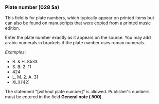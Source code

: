 ### Plate number (028 $a)

This field is for plate numbers, which typically appear on printed items but can also be found on manuscripts that were
copied from a printed music edition.

Enter the plate number exactly as it appears on the source. You may add arabic numerals in brackets if the plate number
uses roman numerals.

_Examples_:

- B. & H. 8533
- S. B. 2. 11
- 424
- L. M. 2. A. 31
- XLII [42]

The statement "[without plate number]" is allowed. Publisher's numbers must be entered in the field **General note (
500)**.

